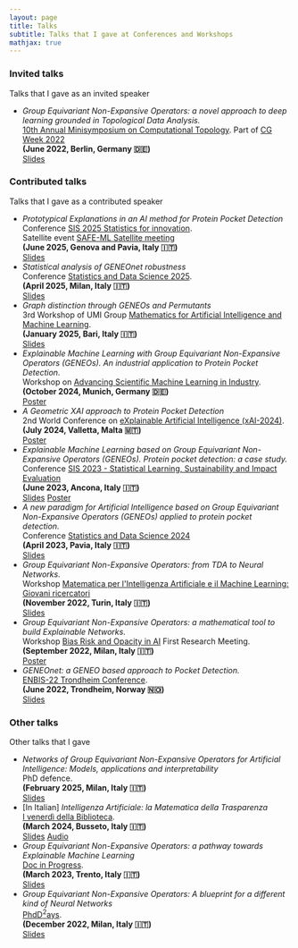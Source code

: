 ```yaml
---
layout: page
title: Talks
subtitle: Talks that I gave at Conferences and Workshops
mathjax: true
---
```


### Invited talks
Talks that I gave as an invited speaker

- *Group Equivariant Non-Expansive Operators: a novel approach to deep learning grounded in Topological Data Analysis.*    
  [10th Annual Minisymposium on Computational Topology](https://sarascaramuccia.github.io/wocg2022/). Part of  [CG Week 2022](https://www.inf.fu-berlin.de/inst/ag-ti/socg22/)    
  **(June 2022, Berlin, Germany &#x1F1E9;&#x1F1EA;)**    
  [Slides](/assets/slides/talk_wocg22.pdf)

### Contributed talks
Talks that I gave as a contributed speaker

- _Prototypical Explanations in an AI method for Protein Pocket Detection_    
  Conference [SIS 2025 Statistics for innovation](https://sis2025.sis-statistica.it/).  
  Satellite event [SAFE-ML Satellite meeting](https://sis2025.sis-statistica.it/pavia-safe-ml-satellite-meeting/)    
  **(June 2025, Genova and Pavia, Italy &#x1F1EE;&#x1F1F9;)**    
  [Slides](/assets/slides/talk_sis25.pdf)
- _Statistical analysis of GENEOnet robustness_    
  Conference [Statistics and Data Science 2025](https://sds2025.sis-statistica.it/).  
  **(April 2025, Milan, Italy &#x1F1EE;&#x1F1F9;)**    
  [Slides](/assets/slides/talk_sds25.html)
- _Graph distinction through GENEOs and Permutants_    
  3rd Workshop of UMI Group [Mathematics for Artificial Intelligence and Machine Learning](https://umi-math4aiml2025.uniba.it/).    
  **(January 2025, Bari, Italy &#x1F1EE;&#x1F1F9;)**    
  [Slides](/assets/slides/talk_math4aiml25.pdf)
- _Explainable Machine Learning with Group Equivariant Non-Expansive Operators (GENEOs). An industrial application to Protein Pocket Detection._    
  Workshop on [Advancing Scientific Machine Learning in Industry](https://www.ias.tum.de/ias/research-areas/advanced-computation-and-modeling/scientific-machine-learning/).    
  **(October 2024, Munich, Germany &#x1F1E9;&#x1F1EA;)**    
  [Poster](/assets/poster/poster_sciml24.pdf)
- _A Geometric XAI approach to Protein Pocket Detection_    
  2nd World Conference on [eXplainable Artificial Intelligence (xAI-2024)](https://xaiworldconference.com/2024/).    
   **(July 2024, Valletta, Malta &#x1F1F2;&#x1F1F9;)**    
  [Poster](/assets/poster/poster_xai24.pdf)
- *Explainable Machine Learning based on Group Equivariant Non-Expansive Operators (GENEOs). Protein pocket detection: a case study.*    
  Conference [SIS 2023 - Statistical Learning, Sustainability and Impact Evaluation](https://meetings3.sis-statistica.org/index.php/ancona/ancona)    
  **(June 2023, Ancona, Italy &#x1F1EE;&#x1F1F9;)**    
  [Slides](/assets/slides/talk_sis23.pdf) [Poster](/assets/poster/poster_sis23.pdf)
- *A new paradigm for Artificial Intelligence based on Group Equivariant Non-Expansive Operators (GENEOs) applied to protein pocket detection.*    
  Conference [Statistics and Data Science 2024](https://sites.google.com/universitadipavia.it/sdsconference-pavia/home)    
  **(April 2023, Pavia, Italy &#x1F1EE;&#x1F1F9;)**    
  [Slides](/assets/slides/talk_sds23.pdf)
- *Group Equivariant Non-Expansive Operators: from TDA to Neural Networks.*    
  Workshop [Matematica per l'Intelligenza Artificiale e il Machine Learning: Giovani ricercatori](https://areeweb.polito.it/disma-excellence/events_2022/GiornateUMI/index.html)    
  **(November 2022, Turin, Italy &#x1F1EE;&#x1F1F9;)**    
  [Slides](/assets/slides/talk_math4aiml22.pdf)
- _Group Equivariant Non-Expansive Operators: a mathematical tool to build Explainable Networks._    
  Workshop [Bias Risk and Opacity in AI](https://sites.unimi.it/brio/first-brio-research-meeting/) First Research Meeting.    
  **(September 2022, Milan, Italy &#x1F1EE;&#x1F1F9;)**    
  [Poster](/assets/poster/poster_brio22.pdf)
- _GENEOnet: a GENEO based approach to Pocket Detection._    
  [ENBIS-22 Trondheim Conference](https://conferences.enbis.org/event/18/).    
  **(June 2022, Trondheim, Norway &#x1F1F3;&#x1F1F4;)**    
  [Slides](/assets/slides/talk_enbis22.pdf)

### Other talks
Other talks that I gave

- _Networks of Group Equivariant Non-Expansive Operators for Artificial Intelligence: Models, applications and interpretability_    
  PhD defence.   
  **(February 2025, Milan, Italy &#x1F1EE;&#x1F1F9;)**    
  [Slides](/assets/slides/talk_defense25.pdf) 
- [In Italian] _Intelligenza Artificiale: la Matematica della Trasparenza_    
  [I venerdì della Biblioteca](https://www.fondazionecrp.it/eventi/categoria/attivita-culturali/biblioteca-di-busseto/i-venerdi-della-biblioteca/).    
  **(March 2024, Busseto, Italy &#x1F1EE;&#x1F1F9;)**    
  [Slides](/assets/slides/talk_biblioteca24.pptx) [Audio](/assets/audio/talk_biblioteca1503024.mp3)    
- _Group Equivariant Non-Expansive Operators: a pathway towards Explainable Machine Learning_    
  [Doc in Progress](https://docinprogressunitn.wordpress.com/).    
  **(March 2023, Trento, Italy &#x1F1EE;&#x1F1F9;)**    
  [Slides](/assets/slides/talk_docinprogress23.pdf) 
- _Group Equivariant Non-Expansive Operators: A blueprint for a different kind of Neural Networks_    
  [PhdD<sup>2</sup>ays](https://sites.google.com/view/phd2ays2022/home?authuser=0).    
  **(December 2022, Milan, Italy &#x1F1EE;&#x1F1F9;)**    
  [Slides](/assets/slides/talk_phddays22.pdf) 

